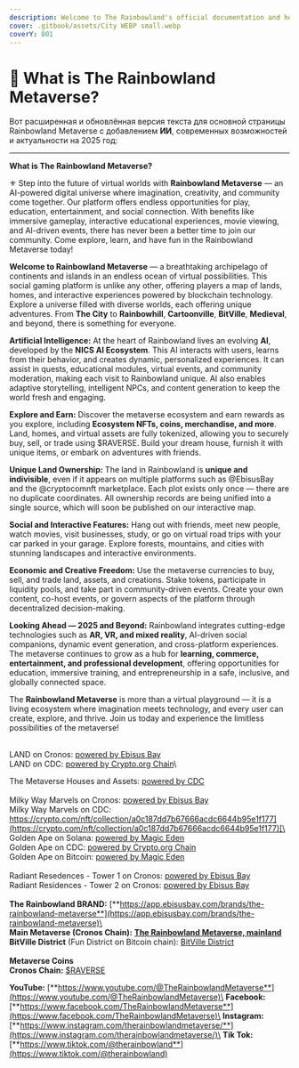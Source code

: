 ```yaml
---
description: Welcome to The Rainbowland's official documentation and help resource.
cover: .gitbook/assets/City WEBP small.webp
coverY: 801
---
```


# 🌆 What is The Rainbowland Metaverse?

Вот расширенная и обновлённая версия текста для основной страницы Rainbowland Metaverse с добавлением **ИИ**, современных возможностей и актуальности на 2025 год:

***

**What is The Rainbowland Metaverse?**

⚜️ Step into the future of virtual worlds with **Rainbowland Metaverse** — an AI-powered digital universe where imagination, creativity, and community come together. Our platform offers endless opportunities for play, education, entertainment, and social connection. With benefits like immersive gameplay, interactive educational experiences, movie viewing, and AI-driven events, there has never been a better time to join our community. Come explore, learn, and have fun in the Rainbowland Metaverse today!

**Welcome to Rainbowland Metaverse** — a breathtaking archipelago of continents and islands in an endless ocean of virtual possibilities. This social gaming platform is unlike any other, offering players a map of lands, homes, and interactive experiences powered by blockchain technology. Explore a universe filled with diverse worlds, each offering unique adventures. From **The City** to **Rainbowhill**, **Cartoonville**, **BitVille**, **Medieval**, and beyond, there is something for everyone.

**Artificial Intelligence:** At the heart of Rainbowland lives an evolving **AI**, developed by the **NICS AI Ecosystem**. This AI interacts with users, learns from their behavior, and creates dynamic, personalized experiences. It can assist in quests, educational modules, virtual events, and community moderation, making each visit to Rainbowland unique. AI also enables adaptive storytelling, intelligent NPCs, and content generation to keep the world fresh and engaging.

**Explore and Earn:** Discover the metaverse ecosystem and earn rewards as you explore, including **Ecosystem NFTs, coins, merchandise, and more**. Land, homes, and virtual assets are fully tokenized, allowing you to securely buy, sell, or trade using $RAVERSE. Build your dream house, furnish it with unique items, or embark on adventures with friends.

**Unique Land Ownership:** The land in Rainbowland is **unique and indivisible**, even if it appears on multiple platforms such as @EbisusBay and the @cryptocomnft marketplace. Each plot exists only once — there are no duplicate coordinates. All ownership records are being unified into a single source, which will soon be published on our interactive map.

**Social and Interactive Features:** Hang out with friends, meet new people, watch movies, visit businesses, study, or go on virtual road trips with your car parked in your garage. Explore forests, mountains, and cities with stunning landscapes and interactive environments.

**Economic and Creative Freedom:** Use the metaverse currencies to buy, sell, and trade land, assets, and creations. Stake tokens, participate in liquidity pools, and take part in community-driven events. Create your own content, co-host events, or govern aspects of the platform through decentralized decision-making.

**Looking Ahead — 2025 and Beyond:** Rainbowland integrates cutting-edge technologies such as **AR, VR, and mixed reality**, AI-driven social companions, dynamic event generation, and cross-platform experiences. The metaverse continues to grow as a hub for **learning, commerce, entertainment, and professional development**, offering opportunities for education, immersive training, and entrepreneurship in a safe, inclusive, and globally connected space.

The **Rainbowland Metaverse** is more than a virtual playground — it is a living ecosystem where imagination meets technology, and every user can create, explore, and thrive. Join us today and experience the limitless possibilities of the metaverse!

\
LAND on Cronos: [powered by Ebisus Bay](https://app.ebisusbay.com/collection/cronos/rainbowland-lands)\
LAND on CDC: [powered by Crypto.org Chain](https://crypto.com/nft/collection/3faa85afc4d85ccd2f6109828bb3e49a)\


The Metaverse Houses and Assets: [powered by CDC](https://crypto.com/nft/collection/f956c00b0ced8d061771050bb407476c)\
\
Milky Way Marvels on Cronos: [powered by Ebisus Bay](https://app.ebisusbay.com/collection/cronos/milky-way-marvels)\
Milky Way Marvels on CDC: [https://crypto.com/nft/collection/a0c187dd7b67666acdc6644b95e1f177](https://crypto.com/nft/collection/a0c187dd7b67666acdc6644b95e1f177)[\
](https://crypto.com/nft/collection/a0c187dd7b67666acdc6644b95e1f177)\
Golden Ape on Solana: [powered by Magic Eden](https://magiceden.io/marketplace/golden_ape)\
Golden Ape on CDC: [powered by Crypto.org Chain](https://crypto.com/nft/collection/4cca36a2a2e3388b2a5389029e2562c0)\
Golden Ape on Bitcoin: [powered by Magic Eden](https://magiceden.io/ordinals/marketplace/golden_ape)\
\
Radiant Resedences - Tower 1 on Cronos: [powered by Ebisus Bay](https://app.ebisusbay.com/collection/cronos/radiant-residences)\
Radiant Residences - Tower 2 on Cronos: [powered by Ebisus Bay](https://app.ebisusbay.com/collection/cronos/radiant-residences-tower-2)\
\
**The Rainbowland BRAND:** [**https://app.ebisusbay.com/brands/the-rainbowland-metaverse**](https://app.ebisusbay.com/brands/the-rainbowland-metaverse)\
\
**Main Metaverse (Cronos Chain):** [**The Rainbowland Metaverse, mainland**](https://app.ebisusbay.com/collection/cronos/rainbowland-lands)\
**BitVille District** (Fun District on Bitcoin chain): [BitVille District](https://magiceden.io/ordinals/marketplace/land)\
\
**Metaverse Coins**\
**Cronos Chain:** [$RAVERSE](https://cronoscan.com/token/0xd504ab14f8a0eef1c2044b312aa645e027787e97)

**YouTube:** [**https://www.youtube.com/@TheRainbowlandMetaverse**](https://www.youtube.com/@TheRainbowlandMetaverse)\
**Facebook:** [**https://www.facebook.com/TheRainbowlandMetaverse**](https://www.facebook.com/TheRainbowlandMetaverse)\
**Instagram:** [**https://www.instagram.com/therainbowlandmetaverse/**](https://www.instagram.com/therainbowlandmetaverse/)\
**Tik Tok:** [**https://www.tiktok.com/@therainbowland**](https://www.tiktok.com/@therainbowland)
